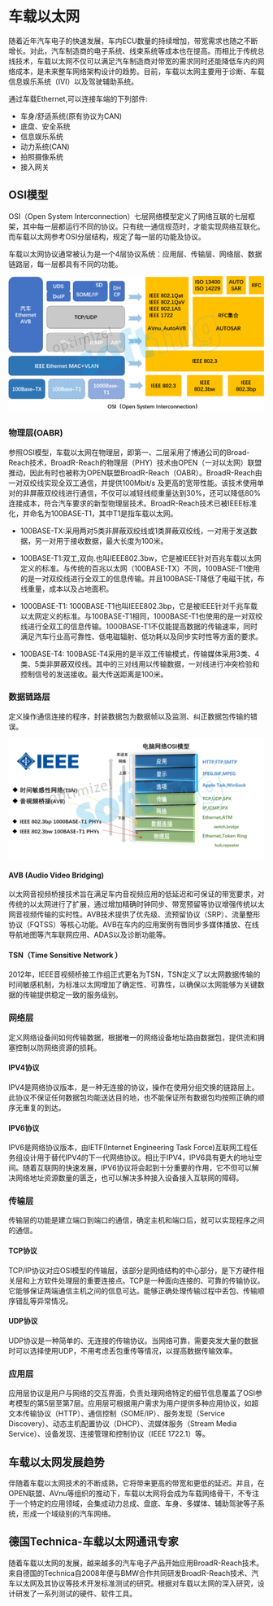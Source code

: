# 车载以太网

随着近年汽车电子的快速发展，车内ECU数量的持续增加，带宽需求也随之不断增长。对此，汽车制造商的电子系统、线束系统等成本也在提高。而相比于传统总线技术，车载以太网不仅可以满足汽车制造商对带宽的需求同时还能降低车内的网络成本，是未来整车网络架构设计的趋势。目前，车载以太网主要用于诊断、车载信息娱乐系统（IVI）以及驾驶辅助系统。

通过车载Ethernet,可以连接车端的下列部件:
- 车身/舒适系统(原有协议为CAN)
- 底盘、安全系统
- 信息娱乐系统
- 动力系统(CAN)
- 拍照摄像系统
- 接入网关

## OSI模型
OSI（Open System Interconnection）七层网络模型定义了网络互联的七层框架，其中每一层都运行不同的协议。只有统一通信规范时，才能实现网络互联化。而车载以太网参考OSI分层结构，规定了每一层的功能及协议。

车载以太网协议通常被认为是一个4层协议系统：应用层、传输层、网络层、数据链路层，每一层都具有不同的功能。

<img src="images/车载以太网/车内网络osi模型.png">

### 物理层(OABR)

参照OSI模型，车载以太网在物理层，即第一、二层采用了博通公司的Broad-Reach技术，BroadR-Reach的物理层（PHY）技术由OPEN（一对以太网）联盟推动，因此有时也被称为OPEN联盟BroadR-Reach（OABR）。BroadR-Reach由一对双绞线实现全双工通信，并提供100Mbit/s 及更高的宽带性能。该技术使用单对的非屏蔽双绞线进行通信，不仅可以减轻线缆重量达到30%，还可以降低80%连接成本，符合汽车要求的新型物理层技术。BroadR-Reach技术已被IEEE标准化，并命名为100BASE-T1，其中T1是指车载以太网。

- 100BASE-TX:采用两对5类非屏蔽双绞线或1类屏蔽双绞线，一对用于发送数据，另一对用于接收数据，最大长度为100米。
- 100BASE-T1:双工,双向.也叫IEEE802.3bw，它是被IEEE针对百兆车载以太网定义的标准。与传统的百兆以太网（100BASE-TX）不同，100BASE-T1使用的是一对双绞线进行全双工的信息传输。并且100BASE-T降低了电磁干扰，布线重量，成本以及占地面积。


- 1000BASE-T1: 1000BASE-T1也叫IEEE802.3bp，它是被IEEE针对千兆车载以太网定义的标准。与100BASE-T1相同，1000BASE-T1也使用的是一对双绞线进行全双工的信息传输。1000BASE-T1不仅能提高数据的传输速率，同时满足汽车行业高可靠性、低电磁辐射、低功耗以及同步实时性等方面的要求。

- 100BASE-T4: 100BASE-T4采用的是半双工传输模式，传输媒体采用3类、4类、5类非屏蔽双绞线。其中的三对线用以传输数据，一对线进行冲突检验和控制信号的发送接收。最大传送距离是100米。

### 数据链路层

定义操作通信连接的程序，封装数据包为数据帧以及监测、纠正数据包传输的错误。

<img src="images/车载以太网/车载以太网链路层.png">

#### AVB (Audio Video Bridging)

以太网音视频桥接技术旨在满足车内音视频应用的低延迟和可保证的带宽要求，对传统的以太网进行了扩展，通过增加精确时钟同步、带宽预留等协议增强传统以太网音视频传输的实时性。AVB技术提供了优先级、流预留协议（SRP）、流量整形协议（FQTSS）等核心功能。AVB在车内的应用案例有唇同步多媒体播放、在线导航地图等汽车联网应用、ADAS以及诊断功能等。

#### TSN（Time Sensitive Network ）

2012年，IEEE音视频桥接工作组正式更名为TSN，TSN定义了以太网数据传输的时间敏感机制，为标准以太网增加了确定性、可靠性，以确保以太网能够为关键数据的传输提供稳定一致的服务级别。

### 网络层

定义网络设备间如何传输数据，根据唯一的网络设备地址路由数据包，提供流和拥塞控制以防网络资源的损耗。

#### IPV4协议

IPV4是网络协议版本，是一种无连接的协议，操作在使用分组交换的链路层上。此协议不保证任何数据包均能送达目的地，也不能保证所有数据包均按照正确的顺序无重复的到达。


#### IPV6协议

IPV6是网络协议版本，由IETF(Internet Engineering Task Force)互联网工程任务组设计用于替代IPV4的下一代网络协议。相比于IPV4，IPV6具有更大的地址空间。随着互联网的快速发展，IPV6协议将会起到十分重要的作用，它不但可以解决网络地址资源数量的匮乏，也可以解决多种接入设备接入互联网的障碍。



### 传输层

传输层的功能是建立端口到端口的通信，确定主机和端口后，就可以实现程序之间的通信。



#### TCP协议

TCP/IP协议对应OSI模型的传输层，该部分是网络结构的中心部分，是下方硬件相关层和上方软件处理层的重要连接点。TCP是一种面向连接的、可靠的传输协议。它能够保证两端通信主机之间的信息可达。能够正确处理传输过程中丢包、传输顺序错乱等异常情况。



#### UDP协议

UDP协议是一种简单的、无连接的传输协议。当网络可靠，需要突发大量的数据时可以选择使用UDP，不用考虑丢包重传等情况，以提高数据传输效率。



### 应用层

应用层协议是用户与网络的交互界面，负责处理网络特定的细节信息覆盖了OSI参考模型的第5层至第7层。应用层可根据用户需求为用户提供多种应用协议，如超文本传输协议（HTTP）、通信控制（SOME/IP）、服务发现（Service Discovery）、动态主机配置协议（DHCP）、流媒体服务（Stream Media Service）、设备发现、连接管理和控制协议（IEEE 1722.1）等。



## 车载以太网发展趋势

伴随着车载以太网技术的不断成熟，它将带来更高的带宽和更低的延迟。并且，在OPEN联盟、AVnu等组织的推动下，车载以太网将会成为车载网络骨干，不专注于一个特定的应用领域，会集成动力总成、盘底、车身、多媒体、辅助驾驶等子系统，形成一个域级别的汽车网络。



## 德国Technica-车载以太网通讯专家

随着车载以太网的发展，越来越多的汽车电子产品开始应用BroadR-Reach技术。来自德国的Technica自2008年便与BMW合作共同研发BroadR-Reach技术、汽车以太网及其协议等技术开发标准测试的研究。根据对车载以太网的深入研究，设计研发了一系列测试的硬件、软件工具。